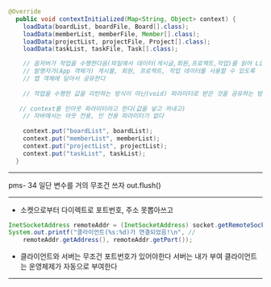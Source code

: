 ```java
@Override
  public void contextInitialized(Map<String, Object> context) {
    loadData(boardList, boardFile, Board[].class);
    loadData(memberList, memberFile, Member[].class);
    loadData(projectList, projectFile, Project[].class);
    loadData(taskList, taskFile, Task[].class);

    // 옵저버가 작업을 수행한다음(파일에서 데이터(게시글,회원,프로젝트,작업)를 읽어 List 컬렉션에 저장한다음)
    // 발행자가(App 객체가) 게시물, 회원, 프로젝트, 작업 데이터를 사용할 수 있도록
    // 맵 객체에 담아서 공유한다
    
    // 작업을 수행한 값을 리턴하는 방식이 아닌(void) 파라미터로 받은 것을 공유하는 방식
    
   // context를 인아웃 파라미터라고 한다(값을 넣고 꺼내고)
    // 자바에서는 아웃 전용, 인 전용 파라미터가 없다
    
    context.put("boardList", boardList);
    context.put("memberList", memberList);
    context.put("projectList", projectList);
    context.put("taskList", taskList);
  }
```
- - -
pms- 34
일단 변수를 거의 무조건 쓰자
out.flush()
- - -

- 소켓으로부터 다이렉트로 포트번호, 주소 못뽑아쓰고

``` java
InetSocketAddress remoteAddr = (InetSocketAddress) socket.getRemoteSocketAddress();
System.out.printf("클라이언트(%s:%d)가 연결되었음!\n", //
    remoteAddr.getAddress(), remoteAddr.getPort());
```
- 클라이언트와 서버는 무조건 포트번호가 있어야한다
서버는 내가 부여
클라이언트는 운영체제가 자동으로 부여한다

- - -
